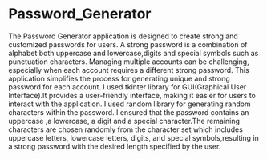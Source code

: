 # Password_Generator
The Password Generator application is designed to create strong and customized passwords for users. A strong password is a combination of alphabet both uppercase and lowercase,digits and special symbols such as punctuation characters. Managing multiple accounts can be challenging, especially when each account requires a different strong password. This application simplifies the process for generating unique and strong password for each account. I used tkinter library for GUI(Graphical User Interface).It provides a user-friendly interface, making it easier for users to interact with the application. I used random library for generating random characters within the password. I ensured that the password contains an uppercase ,a lowercase, a digit and a special character.The remaining characters are chosen randomly from the character set which includes uppercase letters, lowercase letters, digits, and special symbols,resulting in a strong password with the desired length specified by the user.
